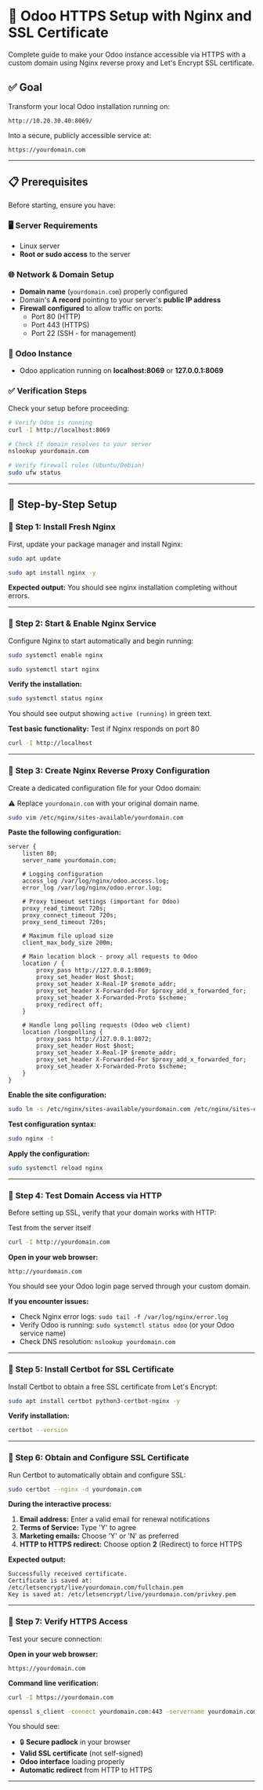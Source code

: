 # 🚀 Odoo HTTPS Setup with Nginx and SSL Certificate

Complete guide to make your Odoo instance accessible via HTTPS with a custom domain using Nginx reverse proxy and Let's Encrypt SSL certificate.


## ✅ Goal

Transform your local Odoo installation running on:
```
http://10.20.30.40:8069/
```

Into a secure, publicly accessible service at:
```
https://yourdomain.com
```

---

## 📋 Prerequisites

Before starting, ensure you have:

### 🖥️ **Server Requirements**
- Linux server
- **Root or sudo access** to the server

### 🌐 **Network & Domain Setup**
- **Domain name** (`yourdomain.com`) properly configured
- Domain's **A record** pointing to your server's **public IP address**
- **Firewall configured** to allow traffic on ports:
  - Port 80 (HTTP)
  - Port 443 (HTTPS)
  - Port 22 (SSH - for management)

### 🔧 **Odoo Instance**
- Odoo application running on **localhost:8069** or **127.0.0.1:8069**

### ✅ **Verification Steps**
Check your setup before proceeding:

```bash
# Verify Odoo is running
curl -I http://localhost:8069

# Check if domain resolves to your server
nslookup yourdomain.com

# Verify firewall rules (Ubuntu/Debian)
sudo ufw status
```

---

## 🔁 Step-by-Step Setup

### 🔹 **Step 1: Install Fresh Nginx**

First, update your package manager and install Nginx:

```bash
sudo apt update
```

```bash
sudo apt install nginx -y
```

**Expected output:** You should see nginx installation completing without errors.

---

### 🔹 **Step 2: Start & Enable Nginx Service**

Configure Nginx to start automatically and begin running:

```bash
sudo systemctl enable nginx
```

```bash
sudo systemctl start nginx
```

**Verify the installation:**
```bash
sudo systemctl status nginx
```

You should see output showing `active (running)` in green text.

**Test basic functionality:**
Test if Nginx responds on port 80
```bash
curl -I http://localhost
```

---

### 🔹 **Step 3: Create Nginx Reverse Proxy Configuration**

Create a dedicated configuration file for your Odoo domain:

⚠️ Replace `yourdomain.com` with your original domain name.

```bash
sudo vim /etc/nginx/sites-available/yourdomain.com
```

**Paste the following configuration:**

```nginx
server {
    listen 80;
    server_name yourdomain.com;
    
    # Logging configuration
    access_log /var/log/nginx/odoo.access.log;
    error_log /var/log/nginx/odoo.error.log;
    
    # Proxy timeout settings (important for Odoo)
    proxy_read_timeout 720s;
    proxy_connect_timeout 720s;
    proxy_send_timeout 720s;
    
    # Maximum file upload size
    client_max_body_size 200m;
    
    # Main location block - proxy all requests to Odoo
    location / {
        proxy_pass http://127.0.0.1:8069;
        proxy_set_header Host $host;
        proxy_set_header X-Real-IP $remote_addr;
        proxy_set_header X-Forwarded-For $proxy_add_x_forwarded_for;
        proxy_set_header X-Forwarded-Proto $scheme;
        proxy_redirect off;
    }
    
    # Handle long polling requests (Odoo web client)
    location /longpolling {
        proxy_pass http://127.0.0.1:8072;
        proxy_set_header Host $host;
        proxy_set_header X-Real-IP $remote_addr;
        proxy_set_header X-Forwarded-For $proxy_add_x_forwarded_for;
        proxy_set_header X-Forwarded-Proto $scheme;
    }
}
```

**Enable the site configuration:**
```bash
sudo ln -s /etc/nginx/sites-available/yourdomain.com /etc/nginx/sites-enabled/
```

**Test configuration syntax:**
```bash
sudo nginx -t
```

**Apply the configuration:**
```bash
sudo systemctl reload nginx
```

---

### 🔹 **Step 4: Test Domain Access via HTTP**

Before setting up SSL, verify that your domain works with HTTP:

Test from the server itself
```bash
curl -I http://yourdomain.com
```

**Open in your web browser:**
```
http://yourdomain.com
```

You should see your Odoo login page served through your custom domain.

**If you encounter issues:**
- Check Nginx error logs: `sudo tail -f /var/log/nginx/error.log`
- Verify Odoo is running: `sudo systemctl status odoo` (or your Odoo service name)
- Check DNS resolution: `nslookup yourdomain.com`

---

### 🔹 **Step 5: Install Certbot for SSL Certificate**

Install Certbot to obtain a free SSL certificate from Let's Encrypt:

```bash
sudo apt install certbot python3-certbot-nginx -y
```

**Verify installation:**
```bash
certbot --version
```

---

### 🔹 **Step 6: Obtain and Configure SSL Certificate**

Run Certbot to automatically obtain and configure SSL:

```bash
sudo certbot --nginx -d yourdomain.com
```

**During the interactive process:**

1. **Email address:** Enter a valid email for renewal notifications
2. **Terms of Service:** Type 'Y' to agree
3. **Marketing emails:** Choose 'Y' or 'N' as preferred
4. **HTTP to HTTPS redirect:** Choose option **2** (Redirect) to force HTTPS

**Expected output:** 
```
Successfully received certificate.
Certificate is saved at: /etc/letsencrypt/live/yourdomain.com/fullchain.pem
Key is saved at: /etc/letsencrypt/live/yourdomain.com/privkey.pem
```

---

### 🔹 **Step 7: Verify HTTPS Access**

Test your secure connection:

**Open in your web browser:**
```
https://yourdomain.com
```

**Command line verification:**
```bash
curl -I https://yourdomain.com

openssl s_client -connect yourdomain.com:443 -servername yourdomain.com
```

You should see:
- 🔒 **Secure padlock** in your browser
- **Valid SSL certificate** (not self-signed)
- **Odoo interface** loading properly
- **Automatic redirect** from HTTP to HTTPS

---
